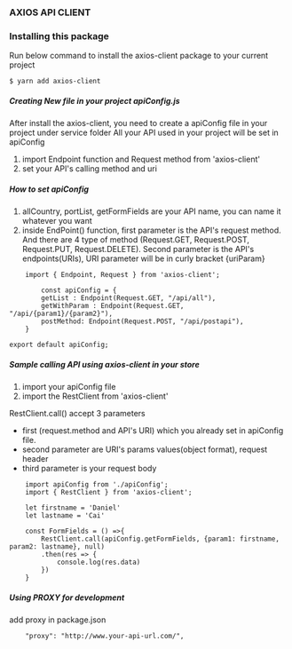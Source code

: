 ### AXIOS API CLIENT


### Installing this package 
Run below command to install the axios-client package to your current project
```
$ yarn add axios-client
```

##### Creating New file in your project apiConfig.js

After install the axios-client, you need to create a apiConfig file in your project under service folder
All your API used in your project will be set in apiConfig

1. import Endpoint function and Request method from 'axios-client'
2. set your API's calling method and uri

##### How to set apiConfig

1. allCountry, portList, getFormFields are your API name, you can name it whatever you want
2. inside EndPoint() function, first parameter is the API's request method. And there are 4 type of method (Request.GET, Request.POST, Request.PUT, Request.DELETE). Second parameter is the API's endpoints(URIs), URI parameter will be in curly bracket {uriParam}

```
	import { Endpoint, Request } from 'axios-client';

		const apiConfig = {
		getList : Endpoint(Request.GET, "/api/all"),
		getWithParam : Endpoint(Request.GET, "/api/{param1}/{param2}"),
		postMethod: Endpoint(Request.POST, "/api/postapi"),
	}

export default apiConfig;
```

##### Sample calling API using axios-client in your store

1. import your apiConfig file
2. import the RestClient from 'axios-client'

RestClient.call() accept 3 parameters

* first (request.method and API's URI) which you already set in apiConfig file. 
* second parameter are URI's params values(object format), request header
* third parameter is your request body

```
	import apiConfig from './apiConfig';
	import { RestClient } from 'axios-client';
	
	let firstname = 'Daniel'
	let lastname = 'Cai'
	
	const FormFields = () =>{
		RestClient.call(apiConfig.getFormFields, {param1: firstname, param2: lastname}, null)
		.then(res => {
			console.log(res.data)
		})
	}
```
##### Using PROXY for development
add proxy in package.json
````
	"proxy": "http://www.your-api-url.com/",
````